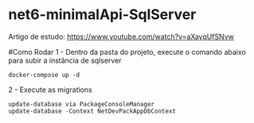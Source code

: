 # net6-minimalApi-SqlServer
Artigo de estudo: https://www.youtube.com/watch?v=aXayqUfSNvw


#Como Rodar
1 - Dentro da pasta do projeto, execute o comando abaixo para subir a instância de sqlserver

    docker-compose up -d

2 - Execute as migrations

    update-database via PackageConsoleManager
    update-database -Context NetDevPackAppDbContext
